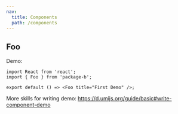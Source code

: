 ```yaml
---
nav:
  title: Components
  path: /components
---
```


## Foo

Demo:

```tsx
import React from 'react';
import { Foo } from 'package-b';

export default () => <Foo title="First Demo" />;
```

More skills for writing demo: https://d.umijs.org/guide/basic#write-component-demo
